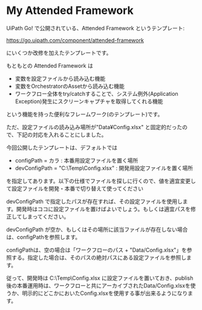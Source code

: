 


# My Attended Framework

UiPath Go! で公開されている、Attended Framework というテンプレート:

https://go.uipath.com/component/attended-framework

にいくつか改修を加えたテンプレートです。

もともとの Attended Framework は

- 変数を設定ファイルから読み込む機能
- 変数をOrchestratorのAssetから読み込む機能
- ワークフロー全体をtry/catchすることで、システム例外(Application Exception)発生にスクリーンキャプチャを取得してくれる機能

という機能を持った便利なフレームワーク(のテンプレート)です。

ただ、設定ファイルの読み込み場所が"Data¥Config.xlsx" と固定的だったので、下記の対応を入れることにしました。

今回公開したテンプレートは、デフォルトでは

- configPath = カラ : 本番用設定ファイルを置く場所
- devConfigPath = "C:\Temp\Config.xlsx" : 開発用設定ファイルを置く場所

を指定してあります。以下の仕様でファイルを探しに行くので、値を適宜変更して設定ファイルを開発・本番で切り替えて使ってください

devConfigPath で指定したパスが存在すれば、その設定ファイルを使用します。開発時はココに設定ファイルを置けばよいでしょう。もしくは適宜パスを修正してしまってください。

devConfigPath が空か、もしくはその場所に該当ファイルが存在しない場合は、configPathを参照します。

configPathは、空の場合は「ワークフローのパス + "Data/Config.xlsx"」を参照する。指定した場合は、そのパスの絶対パスにある設定ファイルを参照します。


従って、開発時は C:\Temp\Config.xlsx に設定ファイルを置いておき、publish後の本番運用時は、ワークフローと共にアーカイブされたData/Config.xlsxを使うか、明示的にどこかにおいたConfig.xlsxを使用する事が出来るようになります。
